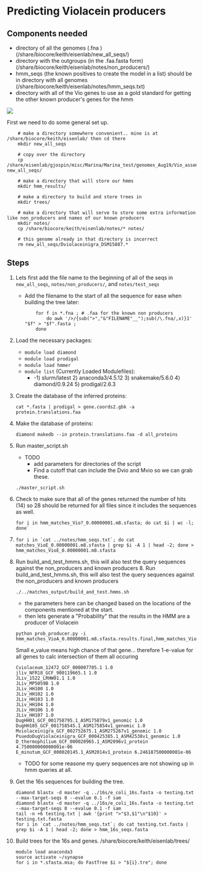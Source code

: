 # Predicting Violacein producers

## Components needed 
- directory of all the genomes (.fna ) (/share/biocore/keith/eisenlab/new_all_seqs/)
- directory with the outgroups (in the .faa.fasta form) (/share/biocore/keith/eisenlab/notes/non_producers/)
- hmm_seqs (the known positives to create the model in a list) should be in directory with all genomes (/share/biocore/keith/eisenlab/notes/hmm_seqs.txt)
- directory with all of the Vio genes to use as a gold standard for getting the other known producer's genes for the hmm



![](./workflow.png)

First we need to do some general set up.
```
    # make a directory somewhere convenient.. mine is at /share/biocore/keith/eisenlab/ then cd there
    mkdir new_all_seqs
    
    # copy over the directory 
    cp  /share/eisenlab/gjospin/misc/Marina/Marina_test/genomes_Aug19/Vio_assemblies/Vio_genomes/* new_all_seqs/ 
    
    # make a directory that will store our hmms
    mkdir hmm_results/
    
    # make a directory to build and store trees in
    mkdir trees/
    
    # make a directory that will serve to store some extra information like non_producers and names of our known producers
    mkdir notes/
    cp /share/biocore/keith/eisenlab/notes/* notes/
     
    # this genome already in that directory is incorrect
    rm new_all_seqs/Dviolaceinigra_DSM15887.*
```

## Steps
1. Lets first add the file name to the beginning of all of the seqs in `new_all_seqs`, `notes/non_producers/`, and `notes/test_seqs`
    - Add the filename to the start of all the sequence for ease when building the tree later:
        ```
            for f in *.fna ; # .faa for the known non producers 
                do awk '/>/{sub(">","&"FILENAME"__");sub(/\.fna/,x)}1' "$f" > "$f".fasta ; 
            done
        ```
 
 2. Load the necessary packages:
    - `module load diamond`
    - `module load prodigal`
    - `module load hmmer`
    - `module list` (Currently Loaded Modulefiles):
       - -1) slurm/latest   2) anaconda3/4.5.12   3) snakemake/5.6.0   4) diamond/0.9.24   5) prodigal/2.6.3 

3. Create the database of the inferred proteins:
    ```
    cat *.fasta | prodigal > gene.coords2.gbk -a protein.translations.faa
    ```

4. Make the database of proteins:
    ```
    diamond makedb --in protein.translations.faa -d all_proteins
    ``` 

5. Run master_script.sh
    - TODO 
        - add parameters for directories of the script
        - Find a cutoff that can include the Dvio and Mvio so we can grab these. 
    ```
    ./master_script.sh
    ```

6. Check to make sure that all of the genes returned the number of hits (14) so 28 should be returned for all files since it includes the sequences as well. 
    ```
    for i in hmm_matches_Vio?_0.00000001.m8.sfasta; do cat $i | wc -l; done`
    ```
7. 
    ```
    for i in `cat ../notes/hmm_seqs.txt`; do cat matches_VioE_0.00000001.m8.sfasta | grep $i -A 1 | head -2; done > hmm_matches_VioE_0.00000001.m8.sfasta
    ```
    
8. Run build_and_test_hmms.sh, this will also test the query sequences against the non_producers and known producers 
    8. Run build_and_test_hmms.sh, this will also test the query sequences against the non_producers and known producers 
    ```
    ./../matches_output/build_and_test.hmms.sh
    ```
    - the parameters here can be changed based on the locations of the components mentioned at the start. 
    - then lets generate a "Probability" that the results in the HMM are a producer of Violacein 
    ```
    python prob_producer.py -i hmm_matches_VioA_0.00000001.m8.sfasta.results.final,hmm_matches_VioB_0.00000001.m8.sfasta.results.final,hmm_matches_VioC_0.00000001.m8.sfasta.results.final,hmm_matches_VioD_0.00000001.m8.sfasta.results.final,hmm_matches_VioE_0.00000001.m8.sfasta.results.final
    ```
    Small e_value means high chance of that gene... therefore 1-e-value for all genes to calc intersection of them all occuring
    ```
    Cviolaceum_12472_GCF_000007705.1 1.0
    jliv_NFR18_GCF_900119665.1 1.0
    JLiv_1522_LRHW01.1 1.0
    JLiv_MP5059B 1.0
    JLiv_HH100 1.0
    JLiv_HH102 1.0
    JLiv_HH103 1.0
    JLiv_HH104 1.0
    JLiv_HH106 1.0
    JLiv_HH107 1.0
    DugHH01_GCF_001758795.1_ASM175879v1_genomic 1.0
    DugHH105_GCF_001758545.1_ASM175854v1_genomic 1.0
    Mviolaceinigra_GCF_002752675.1_ASM275267v1_genomic 1.0
    PsuedoDugViolaceinigra_GCF_000425385.1_ASM42538v1_genomic 1.0
    D_thermophilium_GCF_000020965.1_ASM2096v1_protein 4.750000000000001e-06
    E_minutum_GCF_000020145.1_ASM2014v1_protein 6.246187500000001e-06
    ```
    - TODO for some reasone my query sequences are not showing up in hmm queries at all. 
    
9. Get the 16s sequences for building the tree. 
    ```
    diamond blastx -d master -q ../16s/e_coli_16s.fasta -o testing.txt --max-target-seqs 0 --evalue 0.1 -f sam
    diamond blastx -d master -q ../16s/e_coli_16s.fasta -o testing.txt --max-target-seqs 0 --evalue 0.1 -f sam
    tail -n +6 testing.txt | awk '{print ">"$3,$1"\n"$10}' > testing.txt.fasta
    for i in `cat ../notes/hmm_seqs.txt`; do cat testing.txt.fasta | grep $i -A 1 | head -2; done > hmm_16s_seqs.fasta
    ```    
10. Build trees for the 16s and genes. /share/biocore/keith/eisenlab/trees/

    ```
    module load anaconda3
    source activate ~/synapse
    for i in *.sfasta.msa; do FastTree $i > "${i}.tre"; done
    ```
    


